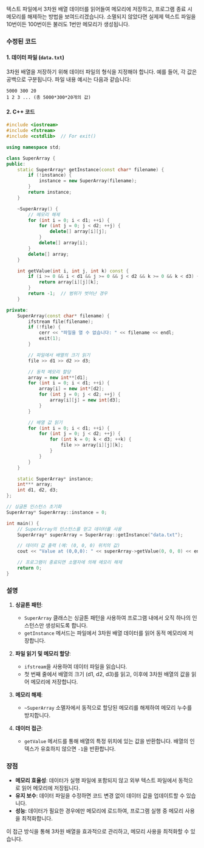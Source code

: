 텍스트 파일에서 3차원 배열 데이터를 읽어들여 메모리에 저장하고, 프로그램 종료 시 메모리를 해제하는 방법을 보여드리겠습니다.
소멸되지 않았다면 실제제 텍스트 파일을 10번이든 100번이든 불러도 1번만 메모리가 생성됩니다.

### **수정된 코드**

#### **1. 데이터 파일 (`data.txt`)**

3차원 배열을 저장하기 위해 데이터 파일의 형식을 지정해야 합니다. 예를 들어, 각 값은 공백으로 구분됩니다. 파일 내용 예시는 다음과 같습니다:

```
5000 300 20
1 2 3 ... (총 5000*300*20개의 값)
```

#### **2. C++ 코드**

```cpp
#include <iostream>
#include <fstream>
#include <cstdlib>  // For exit()

using namespace std;

class SuperArray {
public:
    static SuperArray* getInstance(const char* filename) {
        if (!instance) {
            instance = new SuperArray(filename);
        }
        return instance;
    }

    ~SuperArray() {
        // 메모리 해제
        for (int i = 0; i < d1; ++i) {
            for (int j = 0; j < d2; ++j) {
                delete[] array[i][j];
            }
            delete[] array[i];
        }
        delete[] array;
    }

    int getValue(int i, int j, int k) const {
        if (i >= 0 && i < d1 && j >= 0 && j < d2 && k >= 0 && k < d3) {
            return array[i][j][k];
        }
        return -1;  // 범위가 벗어난 경우
    }

private:
    SuperArray(const char* filename) {
        ifstream file(filename);
        if (!file) {
            cerr << "파일을 열 수 없습니다: " << filename << endl;
            exit(1);
        }

        // 파일에서 배열의 크기 읽기
        file >> d1 >> d2 >> d3;

        // 동적 메모리 할당
        array = new int**[d1];
        for (int i = 0; i < d1; ++i) {
            array[i] = new int*[d2];
            for (int j = 0; j < d2; ++j) {
                array[i][j] = new int[d3];
            }
        }

        // 배열 값 읽기
        for (int i = 0; i < d1; ++i) {
            for (int j = 0; j < d2; ++j) {
                for (int k = 0; k < d3; ++k) {
                    file >> array[i][j][k];
                }
            }
        }
    }

    static SuperArray* instance;
    int*** array;
    int d1, d2, d3;
};

// 싱글톤 인스턴스 초기화
SuperArray* SuperArray::instance = 0;

int main() {
    // SuperArray의 인스턴스를 얻고 데이터를 사용
    SuperArray* superArray = SuperArray::getInstance("data.txt");

    // 데이터 값 출력 (예: (0, 0, 0) 위치의 값)
    cout << "Value at (0,0,0): " << superArray->getValue(0, 0, 0) << endl;

    // 프로그램이 종료되면 소멸자에 의해 메모리 해제
    return 0;
}
```

### **설명**

1. **싱글톤 패턴**:
   - `SuperArray` 클래스는 싱글톤 패턴을 사용하여 프로그램 내에서 오직 하나의 인스턴스만 생성되도록 합니다.
   - `getInstance` 메서드는 파일에서 3차원 배열 데이터를 읽어 동적 메모리에 저장합니다.

2. **파일 읽기 및 메모리 할당**:
   - `ifstream`을 사용하여 데이터 파일을 읽습니다.
   - 첫 번째 줄에서 배열의 크기 (d1, d2, d3)를 읽고, 이후에 3차원 배열의 값을 읽어 메모리에 저장합니다.

3. **메모리 해제**:
   - `~SuperArray` 소멸자에서 동적으로 할당된 메모리를 해제하여 메모리 누수를 방지합니다.

4. **데이터 접근**:
   - `getValue` 메서드를 통해 배열의 특정 위치에 있는 값을 반환합니다. 배열의 인덱스가 유효하지 않으면 `-1`을 반환합니다.

### **장점**
- **메모리 효율성**: 데이터가 실행 파일에 포함되지 않고 외부 텍스트 파일에서 동적으로 읽어 메모리에 저장됩니다.
- **유지 보수**: 데이터 파일을 수정하면 코드 변경 없이 데이터 값을 업데이트할 수 있습니다.
- **성능**: 데이터가 필요한 경우에만 메모리에 로드하여, 프로그램 실행 중 메모리 사용을 최적화합니다.

이 접근 방식을 통해 3차원 배열을 효과적으로 관리하고, 메모리 사용을 최적화할 수 있습니다.
